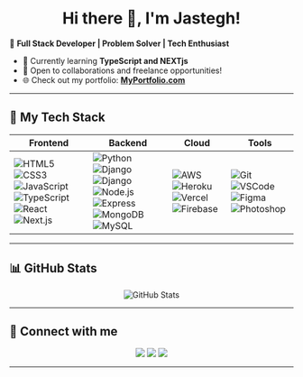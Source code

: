 

# <div align="center">Hi there 👋, I'm Jastegh! </div>

🎯 **Full Stack Developer | Problem Solver | Tech Enthusiast**

- 🌱 Currently learning **TypeScript and NEXTjs**
- 💼 Open to collaborations and freelance opportunities!
- 🌐 Check out my portfolio: **[MyPortfolio.com](https://jastegh.netlify.app/)**

---

## 🚀 **My Tech Stack**


| Frontend | Backend | Cloud | Tools |
| --- | --- | --- | --- |
| ![HTML5](https://skillicons.dev/icons?i=html) ![CSS3](https://skillicons.dev/icons?i=css) ![JavaScript](https://skillicons.dev/icons?i=javascript) ![TypeScript](https://skillicons.dev/icons?i=typescript) ![React](https://skillicons.dev/icons?i=react) ![Next.js](https://skillicons.dev/icons?i=nextjs) | ![Python](https://skillicons.dev/icons?i=python) ![Django](https://skillicons.dev/icons?i=django) ![Django](https://skillicons.dev/icons?i=django) ![Node.js](https://skillicons.dev/icons?i=nodejs) ![Express](https://skillicons.dev/icons?i=express) ![MongoDB](https://skillicons.dev/icons?i=mongodb) ![MySQL](https://skillicons.dev/icons?i=mysql) | ![AWS](https://skillicons.dev/icons?i=aws) ![Heroku](https://skillicons.dev/icons?i=heroku) ![Vercel](https://skillicons.dev/icons?i=vercel) ![Firebase](https://skillicons.dev/icons?i=firebase) | ![Git](https://skillicons.dev/icons?i=git) ![VSCode](https://skillicons.dev/icons?i=vscode) ![Figma](https://skillicons.dev/icons?i=figma) ![Photoshop](https://skillicons.dev/icons?i=photoshop) |


---

## 📊 **GitHub Stats**
<p align="center">
<img src="https://github-readme-stats.vercel.app/api?username=Jastegh&show_icons=true&theme=radical" alt="GitHub Stats" />
</p>

---

## 🤝 **Connect with me**

<p align="center">
<a href="https://github.com/Jastegh"><img src="https://img.shields.io/badge/-GitHub-181717?logo=github&logoColor=white" /></a>
<a href="https://linkedin.com/in/jastegh"><img src="https://img.shields.io/badge/-LinkedIn-0077B5?logo=linkedin&logoColor=white" /></a>
<a href="mailto:jasteghsingh04@gmail.com"><img src="https://img.shields.io/badge/-Email-D14836?logo=gmail&logoColor=white" /></a>
</p>

---

